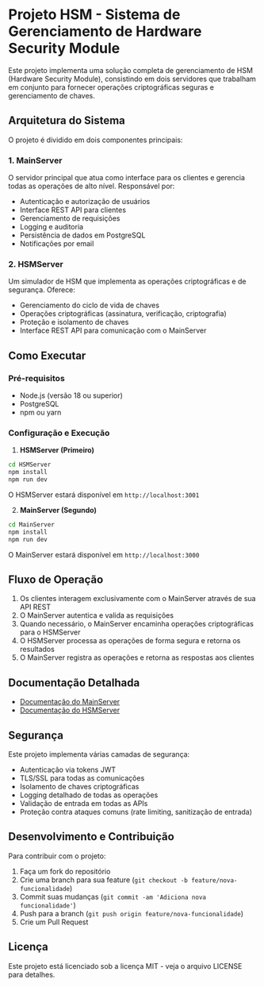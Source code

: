# Projeto HSM - Sistema de Gerenciamento de Hardware Security Module

Este projeto implementa uma solução completa de gerenciamento de HSM (Hardware Security Module), consistindo em dois servidores que trabalham em conjunto para fornecer operações criptográficas seguras e gerenciamento de chaves.

## Arquitetura do Sistema

O projeto é dividido em dois componentes principais:

### 1. MainServer
O servidor principal que atua como interface para os clientes e gerencia todas as operações de alto nível. Responsável por:
- Autenticação e autorização de usuários
- Interface REST API para clientes
- Gerenciamento de requisições
- Logging e auditoria
- Persistência de dados em PostgreSQL
- Notificações por email

### 2. HSMServer
Um simulador de HSM que implementa as operações criptográficas e de segurança. Oferece:
- Gerenciamento do ciclo de vida de chaves
- Operações criptográficas (assinatura, verificação, criptografia)
- Proteção e isolamento de chaves
- Interface REST API para comunicação com o MainServer

## Como Executar

### Pré-requisitos
- Node.js (versão 18 ou superior)
- PostgreSQL
- npm ou yarn

### Configuração e Execução

1. **HSMServer (Primeiro)**
```bash
cd HSMServer
npm install
npm run dev
```
O HSMServer estará disponível em `http://localhost:3001`

2. **MainServer (Segundo)**
```bash
cd MainServer
npm install
npm run dev
```
O MainServer estará disponível em `http://localhost:3000`

## Fluxo de Operação

1. Os clientes interagem exclusivamente com o MainServer através de sua API REST
2. O MainServer autentica e valida as requisições
3. Quando necessário, o MainServer encaminha operações criptográficas para o HSMServer
4. O HSMServer processa as operações de forma segura e retorna os resultados
5. O MainServer registra as operações e retorna as respostas aos clientes

## Documentação Detalhada

- [Documentação do MainServer](./MainServer/README.md)
- [Documentação do HSMServer](./HSMServer/README.md)

## Segurança

Este projeto implementa várias camadas de segurança:
- Autenticação via tokens JWT
- TLS/SSL para todas as comunicações
- Isolamento de chaves criptográficas
- Logging detalhado de todas as operações
- Validação de entrada em todas as APIs
- Proteção contra ataques comuns (rate limiting, sanitização de entrada)

## Desenvolvimento e Contribuição

Para contribuir com o projeto:
1. Faça um fork do repositório
2. Crie uma branch para sua feature (`git checkout -b feature/nova-funcionalidade`)
3. Commit suas mudanças (`git commit -am 'Adiciona nova funcionalidade'`)
4. Push para a branch (`git push origin feature/nova-funcionalidade`)
5. Crie um Pull Request

## Licença

Este projeto está licenciado sob a licença MIT - veja o arquivo LICENSE para detalhes. 